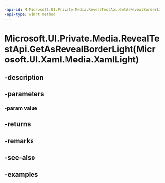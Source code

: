 ```yaml
---
-api-id: M:Microsoft.UI.Private.Media.RevealTestApi.GetAsRevealBorderLight(Microsoft.UI.Xaml.Media.XamlLight)
-api-type: winrt method
---
```


# Microsoft.UI.Private.Media.RevealTestApi.GetAsRevealBorderLight(Microsoft.UI.Xaml.Media.XamlLight)

<!--
public Microsoft.UI.Private.Media.RevealBorderLight GetAsRevealBorderLight (Microsoft.UI.Xaml.Media.XamlLight value);
-->


## -description

## -parameters

### -param value

## -returns

## -remarks

## -see-also

## -examples


